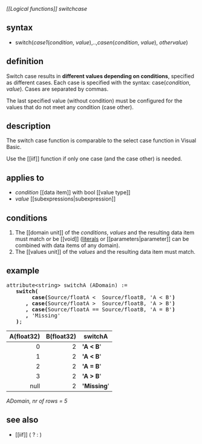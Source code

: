 *[[Logical functions]] switchcase*

## syntax

- switch(*case1*(*condition*, *value*),..,*casen*(*condition*, *value*), *othervalue*)

## definition

Switch case results in **different values depending on conditions**, specified as different cases. Each case is specified with the syntax: case(*condition*, *value*). Cases are separated by commas.

The last specified value (without condition) must be configured for the values that do not meet any condition (case other).

## description

The switch case function is comparable to the select case function in Visual Basic.

Use the [[iif]] function if only one case (and the case other) is needed.

## applies to

- *condition* [[data item]] with bool [[value type]]
- *value* [[subexpressions|subexpression]]

## conditions

1.  The [[domain unit]] of the *conditions*, *values* and the resulting data item must match or be [[void]] ([literals](https://en.wikipedia.org/wiki/Literal_(computer_programming)) or [[parameters|parameter]] can be combined with data items of any domain).
2.  The [[values unit]] of the *values* and the resulting data item must match.

## example

<pre>
attribute&lt;string&gt; switchA (ADomain) :=
   <B>switch(
        case(</B>Source/floatA <  Source/floatB, 'A < B'<B>)
      , case(</B>Source/floatA >  Source/floatB, 'A > B'<B>)
      , case(</B>Source/floatA == Source/floatB, 'A = B'<B>)
      ,</B> 'Missing'
   <B>)</B>;
</pre>

| A(float32) | B(float32) | **switchA**   |
|-----------:|-----------:|---------------|
| 0          | 2          | **'A \< B**'  |
| 1          | 2          | **'A \< B**'  |
| 2          | 2          | **'A = B**'   |
| 3          | 2          | **'A \> B**'  |
| null       | 2          | **'Missing**' |

*ADomain, nr of rows = 5*

## see also

- [[iif]] ( ? : )